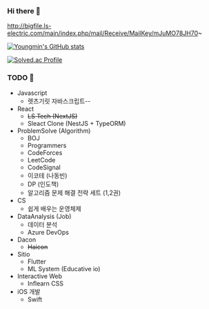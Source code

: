 ### Hi there 👋

http://bigfile.ls-electric.com/main/index.php/mail/Receive/MailKey/mJuMO78JH70~

[![Youngmin's GitHub stats](https://github-readme-stats.vercel.app/api?username=pym7857&bg_color=30,e96443,904e95&title_color=fff&text_color=fff)](https://github.com/pym7857)

[![Solved.ac Profile](http://mazassumnida.wtf/api/v2/generate_badge?boj=pym7857)](https://solved.ac/pym7857/)

### TODO 🎯
- Javascript
  - 렛츠기릿 자바스크립트--
- React
  - ~~LS Tech (NextJS)~~
  - Sleact Clone (NestJS + TypeORM)
- ProblemSolve (Algorithm)
  - BOJ
  - Programmers
  - CodeForces
  - LeetCode
  - CodeSignal
  - 이코테 (나동빈)
  - DP (인도책)
  - 알고리즘 문제 해결 전략 세트 (1,2권)
- CS
  - 쉽게 배우는 운영체제 
- DataAnalysis (Job)
  - 데이터 분석
  - Azure DevOps
- Dacon
  - ~~Haicon~~
- Sitio
  - Flutter
  - ML System (Educative io) 
- Interactive Web
  - Inflearn CSS 
- iOS 개발
  - Swift
